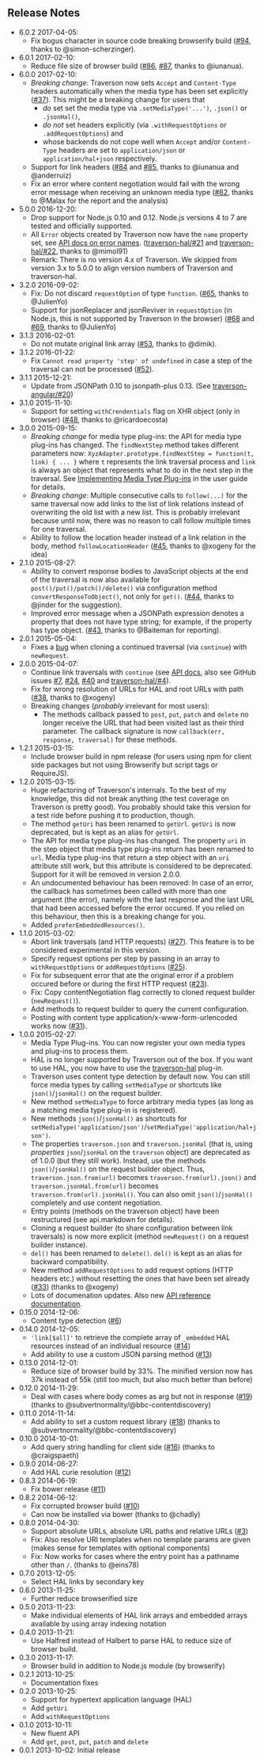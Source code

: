 Release Notes
-------------

* 6.0.2 2017-04-05:
    * Fix bogus character in source code breaking browserify build ([#94](https://github.com/traverson/traverson/pull/94), thanks to @simon-scherzinger).
* 6.0.1 2017-02-10:
    * Reduce file size of browser build ([#86](https://github.com/traverson/traverson/pull/86), [#87](https://github.com/traverson/traverson/pull/87), thanks to @iunanua).
* 6.0.0 2017-02-10:
    * *Breaking change*: Traverson now sets `Accept` and `Content-Type` headers automatically when the media type has been set explicitly ([#37](https://github.com/traverson/traverson/issues/37)). This might be a breaking change for users that
        * *do* set set the media type via `.setMediaType('...')`, `.json()` or `.jsonHal()`,
        * *do not* set headers explicitly (via `.withRequestOptions` or `.addRequestOptions`) and
        * whose backends do not cope well when `Accept` and/or `Content-Type` headers are set to `application/json` or `application/hal+json` respectively.
    * Support for link headers ([#84](https://github.com/traverson/traverson/issues/84) and [#85](https://github.com/traverson/traverson/pull/85), thanks to @iunanua and @anderruiz)
    * Fix an error where content negotiation would fail with the wrong error message when receiving an unknown media type ([#82](https://github.com/traverson/traverson/issues/82), thanks to @Malax for the report and the analysis)
* 5.0.0 2016-12-20:
    * Drop support for Node.js 0.10 and 0.12. Node.js versions 4 to 7 are tested and officially supported.
    * All `Error` objects created by Traverson now have the `name` property set, see [API docs on error names](https://github.com/traverson/traverson/blob/master/api.markdown#traverson-errors). ([traverson-hal/#21](https://github.com/traverson/traverson-hal/issues/21) and [traverson-hal/#22](https://github.com/traverson/traverson-hal/issues/22), thanks to @mimol91)
    * Remark: There is no version 4.x of Traverson. We skipped from version 3.x to 5.0.0 to align version numbers of Traverson and traverson-hal.
* 3.2.0 2016-09-02:
    * Fix: Do not discard `requestOption` of type `function`.
      ([#65](https://github.com/traverson/traverson/issues/65), thanks to @JulienYo)
    * Support for jsonReplacer and jsonReviver in `requestOption` (in Node.js, this is not supported by Traverson in the browser)
      ([#68](https://github.com/traverson/traverson/issues/68) and
       [#69](https://github.com/traverson/traverson/issues/69),
       thanks to @JulienYo)
* 3.1.3 2016-02-01:
    * Do not mutate original link array ([#53](https://github.com/traverson/traverson/issues/53), thanks to @dimik).
* 3.1.2 2016-01-22:
    * Fix `Cannot read property 'step' of undefined` in case a step of the traversal can not be processed ([#52](https://github.com/traverson/traverson/issues/52)).
* 3.1.1 2015-12-21:
    * Update from JSONPath 0.10 to jsonpath-plus 0.13. (See [traverson-angular/#20](https://github.com/traverson/traverson-angular/issues/20))
* 3.1.0 2015-11-10:
    * Support for setting `withCrendentials` flag on XHR object (only in browser) ([#48](https://github.com/traverson/traverson/issues/48), thanks to @ricardoecosta)
* 3.0.0 2015-09-15:
    * *Breaking change* for media type plug-ins: the API for media type plug-ins has changed. The `findNextStep` method takes different parameters now:
    `XyzAdapter.prototype.findNextStep = function(t, link) { ... }` where `t` represents the link traversal process and `link` is always an object that represents what to do in the next step in the traversal. See [Implementing Media Type Plug-ins](https://github.com/traverson/traverson/blob/master/user-guide.markdown#implementing-media-type-plug-ins) in the user guide for details.
    * *Breaking change*: Multiple consecutive calls to `follow(...)` for the same traversal now add links to the list of link relations instead of overwriting the old list with a new list. This is probably irrelevant because until now, there was no reason to call follow multiple times for one traversal.
    * Ability to follow the location header instead of a link relation in the body, method `followLocationHeader` ([#45](https://github.com/traverson/traverson/issues/45), thanks to @xogeny for the idea)
* 2.1.0 2015-08-27:
    * Ability to convert response bodies to JavaScript objects at the end of the traversal is now also available for `post()/put()/patch()/delete()` via configuration method `convertResponseToObject()`, not only for `get()`. ([#44](https://github.com/traverson/traverson/issues/44), thanks to @jinder for the suggestion).
    * Improved error message when a JSONPath expression denotes a property that does not have type string; for example, if the property has type object. ([#43](https://github.com/traverson/traverson/issues/43), thanks to @Baiteman for reporting).
* 2.0.1 2015-05-04:
    * Fixes a [bug](https://github.com/traverson/traverson-angular/issues/11) when cloning a continued traversal (via `continue`) with `newRequest`.
* 2.0.0 2015-04-07:
    * Continue link traversals with `continue` (see [API docs](https://github.com/traverson/traverson/blob/master/api.markdown#traversal-continue), also see GitHub issues [#7](https://github.com/traverson/traverson/issues/7), [#24](https://github.com/traverson/traverson/issues/24), [#40](https://github.com/traverson/traverson/issues/40) and [traverson-hal/#4](https://github.com/traverson/traverson-hal/issues/4)).
    * Fix for wrong resolution of URLs for HAL and root URLs with path ([#38](https://github.com/traverson/traverson/issues/38), thanks to @xogeny)
    * Breaking changes (_probably_ irrelevant for most users):
        * The methods callback passed to `post`, `put`, `patch` and `delete` no longer receive the URL that had been visited last as their third parameter. The callback signature is now `callback(err, response, traversal)` for these methods.
* 1.2.1 2015-03-15:
    * Include browser build in npm release (for users using npm for client side packages but not using Browserify but script tags or RequireJS).
* 1.2.0 2015-03-15:
    * Huge refactoring of Traverson's internals. To the best of my knowledge, this did not break anything (the test coverage on Traverson is pretty good). You probably should take this version for a test ride before pushing it to production, though.
    * The method `getUri` has been renamed to `getUrl`. `getUri` is now deprecated, but is kept as an alias for `getUrl`.
    * The API for media type plug-ins has changed. The property `uri` in the step object that media type plug-ins return has been renamed to `url`. Media type plug-ins that return a step object with an `uri` attribute still work, but this attribute is considered to be deprecated. Support for it will be removed in version 2.0.0.
    * An undocumented behaviour has been removed: In case of an error, the callback has sometimes been called with more than one argument (the error), namely with the last response and the last URL that had been accessed before the error occured. If you relied on this behaviour, then this is a breaking change for you.
    * Added `preferEmbeddedResources()`.
* 1.1.0 2015-03-02:
    * Abort link traversals (and HTTP requests) ([#27](https://github.com/traverson/traverson/issues/27)). This feature is to be considered experimental in this version.
    * Specify request options per step by passing in an array to `withRequestOptions` or `addRequestOptions` ([#25](https://github.com/traverson/traverson/issues/25)).
    * Fix for subsequent error that ate the original error if a problem occured before or during the first HTTP request ([#23](https://github.com/traverson/traverson/issues/23)).
    * Fix: Copy contentNegotiation flag correctly to cloned request builder (`newRequest()`).
    * Add methods to request builder to query the current configuration.
    * Posting with content type application/x-www-form-urlencoded works now ([#31](https://github.com/traverson/traverson/issues/31)).
* 1.0.0 2015-02-27:
    * Media Type Plug-ins. You can now register your own media types and plug-ins to process them.
    * HAL is no longer supported by Traverson out of the box. If you want to use HAL, you now have to use the [traverson-hal](https://github.com/traverson/traverson-hal) plug-in.
    * Traverson uses content type detection by default now. You can still force media types by calling `setMediaType` or shortcuts like `json()`/`jsonHal()` on the request builder.
    * New method `setMediaType` to force arbitrary media types (as long as a matching media type plug-in is registered).
    * New methods `json()`/`jsonHal()` as shortcuts for `setMediaType('application/json')`/`setMediaType('application/hal+json')`.
    * The properties `traverson.json` and `traverson.jsonHal` (that is, using *properties* `json`/`jsonHal` on the `traverson` object) are deprecated as of 1.0.0 (but they still work). Instead, use the methods `json()`/`jsonHal()` on the request builder object. Thus, `traverson.json.from(url)` becomes `traverson.from(url).json()` and `traverson.jsonHal.from(url)` becomes `traverson.from(url).jsonHal()`. You can also omit `json()`/`jsonHal()` completely and use content negotiation.
    * Entry points (methods on the traverson object) have been restructured (see api.markdown for details).
    * Cloning a request builder (to share configuration between link traversals) is now more explicit (method `newRequest()` on a request builder instance).
    * `del()` has been renamed to `delete()`. `del()` is kept as an alias for backward compatibility.
    * New method `addRequestOptions` to add request options (HTTP headers etc.) without resetting the ones that have been set already ([#33](https://github.com/traverson/traverson/issues/33)) (thanks to @xogeny)
    * Lots of documenation updates. Also new [API reference documentation](https://github.com/traverson/traverson/blob/master/api.markdown).
* 0.15.0 2014-12-06:
    * Content type detection ([#6](https://github.com/traverson/traverson/issues/6))
* 0.14.0 2014-12-05:
    * `'link[$all]'` to retrieve the complete array of `_embedded` HAL resources instead of an individual resource ([#14](https://github.com/traverson/traverson/issues/14))
    * Add ability to use a custom JSON parsing method ([#13](https://github.com/traverson/traverson/issues/13))
* 0.13.0 2014-12-01:
    * Reduce size of browser build by 33%. The minified version now has 37k instead of 55k (still too much, but also much better than before)
* 0.12.0 2014-11-29:
    * Deal with cases where body comes as arg but not in response ([#19](https://github.com/traverson/traverson/issues/19)) (thanks to @subvertnormality/@bbc-contentdiscovery)
* 0.11.0 2014-11-14:
    * Add ability to set a custom request library ([#18](https://github.com/traverson/traverson/issues/18)) (thanks to @subvertnormality/@bbc-contentdiscovery)
* 0.10.0 2014-10-01:
    * Add query string handling for client side ([#16](https://github.com/traverson/traverson/issues/16)) (thanks to @craigspaeth)
* 0.9.0 2014-06-27:
    *  Add HAL curie resolution ([#12](https://github.com/traverson/traverson/issues/12))
* 0.8.3 2014-06-19:
    * Fix bower release ([#11](https://github.com/traverson/traverson/issues/11))
* 0.8.2 2014-06-12:
    * Fix corrupted browser build ([#10](https://github.com/traverson/traverson/issues/10))
    * Can now be installed via bower (thanks to @chadly)
* 0.8.0 2014-04-30:
    * Support absolute URLs, absolute URL paths and relative URLs ([#3](https://github.com/traverson/traverson/issues/3))
    * Fix: Also resolve URI templates when no template params are given (makes sense for templates with optional components)
    * Fix: Now works for cases where the entry point has a pathname other than `/`. (thanks to @eins78)
* 0.7.0 2013-12-05:
    * Select HAL links by secondary key
* 0.6.0 2013-11-25:
    * Further reduce browserified size
* 0.5.0 2013-11-23:
    * Make individual elements of HAL link arrays and embedded arrays available by using array indexing notation
* 0.4.0 2013-11-21:
    * Use Halfred instead of Halbert to parse HAL to reduce size of browser build.
* 0.3.0 2013-11-17:
    * Browser build in addition to Node.js module (by browserify)
* 0.2.1 2013-10-25:
    * Documentation fixes
* 0.2.0 2013-10-25:
    * Support for hypertext application language (HAL)
    * Add `getUri`
    * Add `withRequestOptions`
* 0.1.0 2013-10-11:
    * New fluent API
    * Add `get`, `post`, `put`, `patch` and `delete`
* 0.0.1 2013-10-02: Initial release
